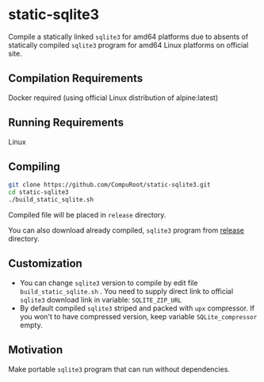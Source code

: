 # static-sqlite3

Compile a statically linked `sqlite3` for amd64 platforms due to absents of statically compiled `sqlite3` program for amd64 Linux platforms on official site.

## Compilation Requirements
Docker required (using official Linux distribution of alpine:latest)

## Running Requirements

Linux

## Compiling

```bash
git clone https://github.com/CompuRoot/static-sqlite3.git
cd static-sqlite3
./build_static_sqlite.sh
```
Compiled file will be placed in `release` directory.

You can also download already compiled, `sqlite3` program from [release][1] directory.

## Customization

- You can change `sqlite3` version to compile by edit file `build_static_sqlite.sh` . You need to supply direct link to official `sqlite3` download link in variable: `SQLITE_ZIP_URL`
- By default compiled `sqlite3` striped and packed with `upx` compressor. If you won't to have compressed version, keep variable `SQLite_compressor` empty.

## Motivation
Make portable `sqlite3` program that can run without dependencies.


[1]: https://github.com/CompuRoot/static-sqlite3/releases
